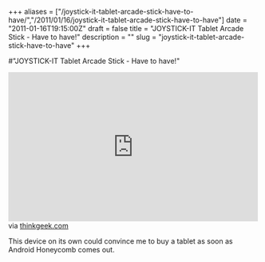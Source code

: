 +++
aliases = ["/joystick-it-tablet-arcade-stick-have-to-have/","/2011/01/16/joystick-it-tablet-arcade-stick-have-to-have"]
date = "2011-01-16T19:15:00Z"
draft = false
title = "JOYSTICK-IT Tablet Arcade Stick - Have to have!"
description = ""
slug = "joystick-it-tablet-arcade-stick-have-to-have"
+++

#"JOYSTICK-IT Tablet Arcade Stick - Have to have!"


 <div class="posterous_bookmarklet_entry"><embed src="http://www.youtube.com/v/Ekko7eM8m9A?hd=1" type="application/x-shockwave-flash" height="299" width="500"></embed>
<div class="posterous_quote_citation">via <a href="http://www.thinkgeek.com/gadgets/cellphone/e75a/">thinkgeek.com</a></div>
<p>This device on its own could convince me to buy a tablet as soon as Android Honeycomb comes out.</p>
</div>
 